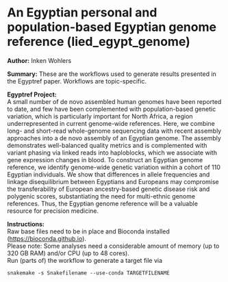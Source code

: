 # An Egyptian personal and population-based Egyptian genome reference (lied\_egypt\_genome)  

**Author:** Inken Wohlers  

**Summary:** These are the workflows used to generate results presented in the Egyptref paper. Workflows are topic-specific.  

**Egyptref Project:**  
A small number of de novo assembled human genomes have been reported to date, and few have been complemented with population-based genetic variation, which is particularly important for North Africa, a region underrepresented in current genome-wide references. Here, we combine long- and short-read whole-genome sequencing data with recent assembly approaches into a de novo assembly of an Egyptian genome. The assembly demonstrates well-balanced quality metrics and is complemented with variant phasing via linked reads into haploblocks, which we associate with gene expression changes in blood. To construct an Egyptian genome reference, we identify genome-wide genetic variation within a cohort of 110 Egyptian individuals. We show that differences in allele frequencies and linkage disequilibrium between Egyptians and Europeans may compromise the transferability of European ancestry-based genetic disease risk and polygenic scores, substantiating the need for multi-ethnic genome references. Thus, the Egyptian genome reference will be a valuable resource for precision medicine.  

**Instructions:**  
Raw base files need to be in place and Bioconda installed (https://bioconda.github.io).  
Please note: Some analyses need a considerable amount of memory (up to 320 GB RAM) and/or CPU (up to 48 cores).  
Run (parts of) the workflow to generate a target file via  
```
snakemake -s Snakefilename --use-conda TARGETFILENAME  
```  
